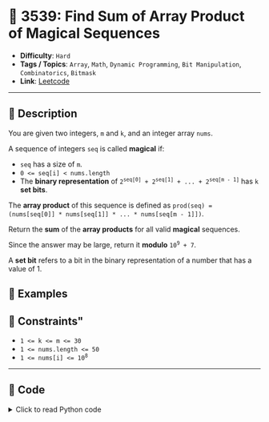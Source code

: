 # 🧩 3539: Find Sum of Array Product of Magical Sequences

- **Difficulty**: `Hard`
- **Tags / Topics**: `Array`, `Math`, `Dynamic Programming`, `Bit Manipulation`, `Combinatorics`, `Bitmask`
- **Link**: [Leetcode](https://leetcode.com/problems/find-sum-of-array-product-of-magical-sequences/)

---

## 📜 Description

<p>You are given two integers, <code>m</code> and <code>k</code>, and an integer array <code>nums</code>.</p>
A sequence of integers <code>seq</code> is called <strong>magical</strong> if:

<ul>
	<li><code>seq</code> has a size of <code>m</code>.</li>
	<li><code>0 &lt;= seq[i] &lt; nums.length</code></li>
	<li>The <strong>binary representation</strong> of <code>2<sup>seq[0]</sup> + 2<sup>seq[1]</sup> + ... + 2<sup>seq[m - 1]</sup></code> has <code>k</code> <strong>set bits</strong>.</li>
</ul>

<p>The <strong>array product</strong> of this sequence is defined as <code>prod(seq) = (nums[seq[0]] * nums[seq[1]] * ... * nums[seq[m - 1]])</code>.</p>

<p>Return the <strong>sum</strong> of the <strong>array products</strong> for all valid <strong>magical</strong> sequences.</p>

<p>Since the answer may be large, return it <strong>modulo</strong> <code>10<sup>9</sup> + 7</code>.</p>

<p>A <strong>set bit</strong> refers to a bit in the binary representation of a number that has a value of 1.</p>




## 🧪 Examples



## 📌 Constraints"
<ul>
	<li><code>1 &lt;= k &lt;= m &lt;= 30</code></li>
	<li><code>1 &lt;= nums.length &lt;= 50</code></li>
	<li><code>1 &lt;= nums[i] &lt;= 10<sup>8</sup></code></li>
</ul>



---
<!--- code section starts -->
## 🧠 Code



<details>
<summary>Click to read Python code</summary>

```python
class Solution:
    def magicalSum(self, m: int, k: int, nums: List[int]) -> int:
        MOD = 10**9 + 7

        @cache
        def dp(mask, m, k, i):
            if m == 0 and mask.bit_count() == k:
                return 1
            if m == 0 or i == len(nums):
                return 0

            total = 0
            total += (dp(mask >> 1, m, k - (mask & 1), i + 1)) % MOD

            for freq in range(1, m + 1):
                new_mask = mask + freq
                next = (dp(new_mask >> 1, m - freq, k - (new_mask & 1), i + 1)) % MOD
                total += (pow(nums[i], freq, MOD) * next * comb(m, freq)) % MOD
            return total

        return dp(0, m, k, 0) % MOD

```

</details>
    

<!--- code section ends -->
